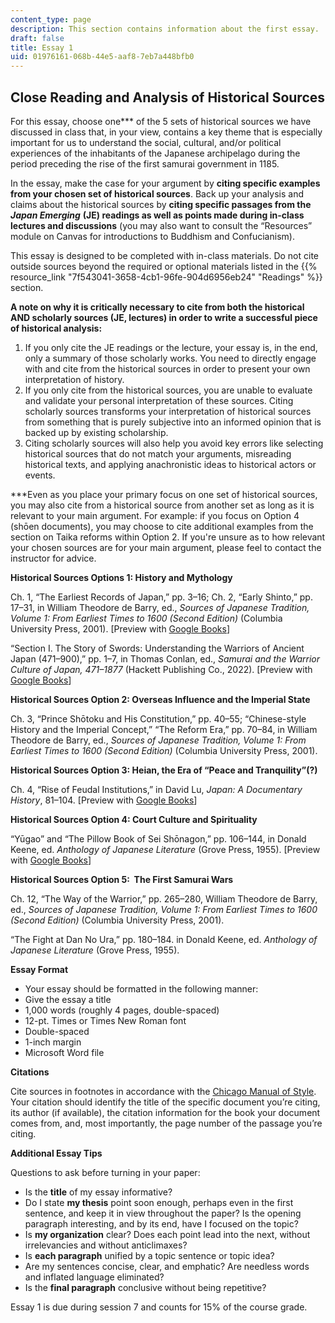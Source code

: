```yaml
---
content_type: page
description: This section contains information about the first essay.
draft: false
title: Essay 1
uid: 01976161-068b-44e5-aaf8-7eb7a448bfb0
---
```

## Close Reading and Analysis of Historical Sources

For this essay, choose one\*\*\* of the 5 sets of historical sources we have discussed in class that, in your view, contains a key theme that is especially important for us to understand the social, cultural, and/or political experiences of the inhabitants of the Japanese archipelago during the period preceding the rise of the first samurai government in 1185.

In the essay, make the case for your argument by **citing specific examples from your chosen set of historical sources**. Back up your analysis and claims about the historical sources by **citing specific passages from the** ***Japan Emerging*** **(JE) readings as well as points made during in-class lectures and discussions** (you may also want to consult the “Resources” module on Canvas for introductions to Buddhism and Confucianism).

This essay is designed to be completed with in-class materials. Do not cite outside sources beyond the required or optional materials listed in the {{% resource_link "7f543041-3658-4cb1-96fe-904d6956eb24" "Readings" %}} section.

**A note on why it is critically necessary to cite from both the historical AND scholarly sources (JE, lectures) in order to write a successful piece of historical analysis:**

1. If you only cite the JE readings or the lecture, your essay is, in the end, only a summary of those scholarly works. You need to directly engage with and cite from the historical sources in order to present your own interpretation of history.
2. If you only cite from the historical sources, you are unable to evaluate and validate your personal interpretation of these sources. Citing scholarly sources transforms your interpretation of historical sources from something that is purely subjective into an informed opinion that is backed up by existing scholarship.
3. Citing scholarly sources will also help you avoid key errors like selecting historical sources that do not match your arguments, misreading historical texts, and applying anachronistic ideas to historical actors or events.

\*\*\*Even as you place your primary focus on one set of historical sources, you may also cite from a historical source from another set as long as it is relevant to your main argument. For example: if you focus on Option 4 (shōen documents), you may choose to cite additional examples from the section on Taika reforms within Option 2. If you're unsure as to how relevant your chosen sources are for your main argument, please feel to contact the instructor for advice.

**Historical Sources Options 1: History and Mythology**

Ch. 1, “The Earliest Records of Japan,” pp. 3–16; Ch. 2, “Early Shinto,” pp. 17–31, in William Theodore de Barry, ed., *Sources of Japanese Tradition, Volume 1: From Earliest Times to 1600 (Second Edition)* (Columbia University Press, 2001). \[Preview with [Google Books](https://www.google.com/books/edition/Sources_of_Japanese_Tradition/aWxN1Fq_ueoC?hl=en&gbpv=1)\]

“Section I. The Story of Swords: Understanding the Warriors of Ancient Japan (471–900),” pp. 1–7, in Thomas Conlan, ed., *Samurai and the Warrior Culture of Japan, 471–1877* (Hackett Publishing Co., 2022). \[Preview with [Google Books](https://www.google.com/books/edition/Samurai_and_the_Warrior_Culture_of_Japan/gN1dEAAAQBAJ?hl=en&gbpv=1)\]

**Historical Sources Option 2: Overseas Influence and the Imperial State**

Ch. 3, “Prince Shōtoku and His Constitution,” pp. 40–55; “Chinese-style History and the Imperial Concept,” “The Reform Era,” pp. 70–84, in William Theodore de Barry, ed., *Sources of Japanese Tradition, Volume 1: From Earliest Times to 1600 (Second Edition)* (Columbia University Press, 2001). 

**Historical Sources Option 3: Heian, the Era of “Peace and Tranquility”(?)**

Ch. 4, “Rise of Feudal Institutions,” in David Lu, *Japan: A Documentary History*, 81–104. \[Preview with [Google Books](https://www.google.com/books/edition/Japan/maXRLaADxLsC?hl=en&gbpv=1)\]

**Historical Sources Option 4: Court Culture and Spirituality**

“Yūgao” and “The Pillow Book of Sei Shōnagon,” pp. 106–144, in Donald Keene, ed. *Anthology of Japanese Literature* (Grove Press, 1955). \[Preview with [Google Books](https://www.google.com/books/edition/Anthology_of_Japanese_Literature/R7McAwAAQBAJ?hl=en&gbpv=1)\]

**Historical Sources Option 5:  The First Samurai Wars**

Ch. 12, “The Way of the Warrior,” pp. 265–280, William Theodore de Barry, ed., *Sources of Japanese Tradition, Volume 1: From Earliest Times to 1600 (Second Edition)* (Columbia University Press, 2001). 

“The Fight at Dan No Ura,” pp. 180–184. in Donald Keene, ed. *Anthology of Japanese Literature* (Grove Press, 1955).

**Essay Format**

- Your essay should be formatted in the following manner:
- Give the essay a title
- 1,000 words (roughly 4 pages, double-spaced)
- 12-pt. Times or Times New Roman font
- Double-spaced
- 1-inch margin
- Microsoft Word file

**Citations**

Cite sources in footnotes in accordance with the [Chicago Manual of Style](https://www.chicagomanualofstyle.org/home.html). Your citation should identify the title of the specific document you’re citing, its author (if available), the citation information for the book your document comes from, and, most importantly, the page number of the passage you’re citing.

**Additional Essay Tips**

Questions to ask before turning in your paper:

- Is the **title** of my essay informative?
- Do I state **my thesis** point soon enough, perhaps even in the first sentence, and keep it in view throughout the paper? Is the opening paragraph interesting, and by its end, have I focused on the topic?
- Is **my organization** clear? Does each point lead into the next, without irrelevancies and without anticlimaxes?
- Is **each paragraph** unified by a topic sentence or topic idea?
- Are my sentences concise, clear, and emphatic? Are needless words and inflated language eliminated?
- Is the **final paragraph** conclusive without being repetitive?

Essay 1 is due during session 7 and counts for 15% of the course grade.